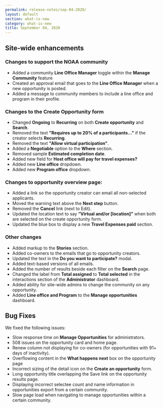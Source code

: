 ```yaml
---
permalink: release-notes/sep-04-2020/
layout: default
section: what-is-new
category: what-is-new
title: September 04, 2020
---
```


## Site-wide enhancements

### Changes to support the NOAA community

- Added a community **Line Office Manager** toggle within the **Manage Community** feature
- Created an approval email that goes to the **Line Office Manager** when a new opportunity is posted.
- Added a message to community members to include a line office and program in their profile.

### Changes to the Create Opportunity form

- Changed **Ongoing** to **Recurring** on both **Create opportunity** and **Search**.
- Removed the text **"Requires up to 20% of a participants…"** if the creator selects **Recurring**.
- Removed the text **"Allow virtual participation"**.
- Added a **Negotiable** option to the **Where** section.
- Removed sample **Estimated completion date**.
- Added new field for **Host office will pay for travel expenses?**
- Added new **Line office** dropdown.
- Added new **Program office** dropdown.

### Changes to opportunity overview page:

- Added a link so the opportunity creator can email all non-selected applicants.
- Moved the warning text above the **Next step** button.
- Removed the **Cancel** link (next to Edit).
- Updated the location text to say **“Virtual and/or [location]”** when both are selected on the create opportunity form.
- Updated the blue box to display a new **Travel Expenses paid** section.

### Other changes

- Added markup to the **Stories** section.
- Added co-owners to the emails that go to opportunity creators.
- Updated the text in the **Do you want to participate?** modal.
- Added text-based versions of all emails.
- Added the number of results beside each filter on the **Search** page.
- Changed the label from **Total assigned** to **Total selected** in the interactions section of the **Administrator** dashboard.
- Added ability for site-wide admins to change the community on any opportunity.
- Added **Line office and Program** to the **Manage opportunities** dashboard.

## Bug Fixes

We fixed the following issues:

- Slow response time on **Manage Opportunities** for administrators.
- 508 issues on the opportunity card and home page.
- Renew column not displaying for co-owners (for opportunities with 91+ days of inactivity).
- Overflowing content in the **What happens next** box on the opportunity page
- Incorrect sizing of the detail icon on the **Create an opportunity** form.
- Long opportunity title overlapping the Save link on the opportunity results page.
- Displaying incorrect selectee count and name information in opportunities export from a certain community.
- Slow page load when navigating to manage opportunities within a certain community.
